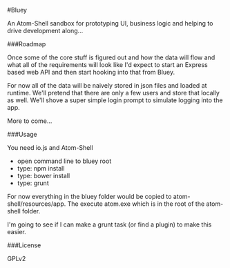 #Bluey

An Atom-Shell sandbox for prototyping UI, business logic and helping to drive 
development along...

###Roadmap

Once some of the core stuff is figured out and how the data will flow and what 
all of the requirements will look like I'd expect to start an Express based 
web API and then start hooking into that from Bluey.

For now all of the data will be naively stored in json files and loaded at 
runtime. We'll pretend that there are only a few users and store that locally 
as well. We'll shove a super simple login prompt to simulate logging into the 
app.

More to come...

###Usage

You need io.js and Atom-Shell

- open command line to bluey root
- type: npm install
- type: bower install
- type: grunt

For now everything in the bluey folder would be copied to atom-shell/resources/app.
The execute atom.exe which is in the root of the atom-shell folder.

I'm going to see if I can make a grunt task (or find a plugin) to make this
easier.

###License

GPLv2
